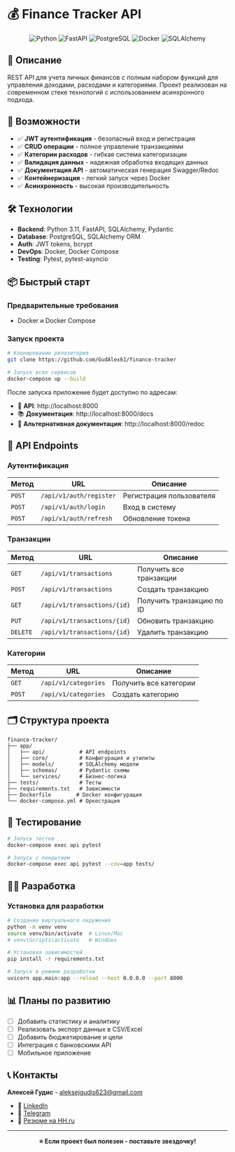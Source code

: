# 💰 Finance Tracker API

<div align="center">

![Python](https://img.shields.io/badge/Python-3776AB?style=for-the-badge&logo=python&logoColor=white)
![FastAPI](https://img.shields.io/badge/FastAPI-005571?style=for-the-badge&logo=fastapi)
![PostgreSQL](https://img.shields.io/badge/PostgreSQL-316192?style=for-the-badge&logo=postgresql&logoColor=white)
![Docker](https://img.shields.io/badge/Docker-2CA5E0?style=for-the-badge&logo=docker&logoColor=white)
![SQLAlchemy](https://img.shields.io/badge/SQLAlchemy-ffffff?style=for-the-badge&logo=sqlalchemy&logoColor=black)

</div>

## 📖 Описание

REST API для учета личных финансов с полным набором функций для управления доходами, расходами и категориями. Проект реализован на современном стеке технологий с использованием асинхронного подхода.

## 🚀 Возможности

- ✅ **JWT аутентификация** - безопасный вход и регистрация
- ✅ **CRUD операции** - полное управление транзакциями
- ✅ **Категории расходов** - гибкая система категоризации
- ✅ **Валидация данных** - надежная обработка входящих данных
- ✅ **Документация API** - автоматическая генерация Swagger/Redoc
- ✅ **Контейнеризация** - легкий запуск через Docker
- ✅ **Асинхронность** - высокая производительность

## 🛠 Технологии

- **Backend**: Python 3.11, FastAPI, SQLAlchemy, Pydantic
- **Database**: PostgreSQL, SQLAlchemy ORM
- **Auth**: JWT tokens, bcrypt
- **DevOps**: Docker, Docker Compose
- **Testing**: Pytest, pytest-asyncio

## 📦 Быстрый старт

### Предварительные требования
- Docker и Docker Compose

### Запуск проекта

```bash
# Клонирование репозитория
git clone https://github.com/GudAlex61/finance-tracker

# Запуск всех сервисов
docker-compose up --build
```

После запуска приложение будет доступно по адресам:
- 🚀 **API**: http://localhost:8000
- 📚 **Документация**: http://localhost:8000/docs
- 📖 **Альтернативная документация**: http://localhost:8000/redoc

## 🔧 API Endpoints

### Аутентификация
| Метод | URL | Описание |
|-------|-----|----------|
| `POST` | `/api/v1/auth/register` | Регистрация пользователя |
| `POST` | `/api/v1/auth/login` | Вход в систему |
| `POST` | `/api/v1/auth/refresh` | Обновление токена |

### Транзакции
| Метод | URL | Описание |
|-------|-----|----------|
| `GET` | `/api/v1/transactions` | Получить все транзакции |
| `POST` | `/api/v1/transactions` | Создать транзакцию |
| `GET` | `/api/v1/transactions/{id}` | Получить транзакцию по ID |
| `PUT` | `/api/v1/transactions/{id}` | Обновить транзакцию |
| `DELETE` | `/api/v1/transactions/{id}` | Удалить транзакцию |

### Категории
| Метод | URL | Описание |
|-------|-----|----------|
| `GET` | `/api/v1/categories` | Получить все категории |
| `POST` | `/api/v1/categories` | Создать категорию |

## 🗂 Структура проекта

```
finance-tracker/
├── app/
│   ├── api/           # API endpoints
│   ├── core/          # Конфигурация и утилиты
│   ├── models/        # SQLAlchemy модели
│   ├── schemas/       # Pydantic схемы
│   └── services/      # Бизнес-логика
├── tests/             # Тесты
├── requirements.txt   # Зависимости
├── Dockerfile        # Docker конфигурация
└── docker-compose.yml # Оркестрация
```

## 🧪 Тестирование

```bash
# Запуск тестов
docker-compose exec api pytest

# Запуск с покрытием
docker-compose exec api pytest --cov=app tests/
```

## 👨‍💻 Разработка

### Установка для разработки

```bash
# Создание виртуального окружения
python -m venv venv
source venv/bin/activate  # Linux/Mac
# venv\Scripts\activate   # Windows

# Установка зависимостей
pip install -r requirements.txt

# Запуск в режиме разработки
uvicorn app.main:app --reload --host 0.0.0.0 --port 8000
```

## 📊 Планы по развитию

- [ ] Добавить статистику и аналитику
- [ ] Реализовать экспорт данных в CSV/Excel
- [ ] Добавить бюджетирование и цели
- [ ] Интеграция с банковскими API
- [ ] Мобильное приложение

## 📞 Контакты

**Алексей Гудис** - [aleksejgudis623@gmail.com](mailto:aleksejgudis623@gmail.com)

- 💼 [LinkedIn](https://linkedin.com/in/your-profile)
- 💬 [Telegram](https://t.me/your-username)
- 📝 [Резюме на HH.ru](https://hh.ru/resume/your-code)

---

<div align="center">

**⭐ Если проект был полезен - поставьте звездочку!**

</div>
